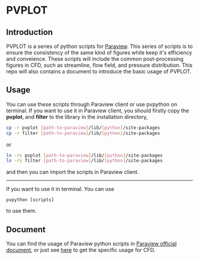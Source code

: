 # PVPLOT

## Introduction
PVPLOT is a series of python scripts for [Paraview][]. This series of scripts is to ensure the consistency of the same kind of figures while keep it's efficiency and conveience.
These scripts will include the common post-processing figures in CFD, such as streamline, flow field, and pressure distribution.
This repo will also contains a document to introduce the basic usage of PVPLOT.

[Paraview]: http://www.paraview.org

## Usage
You can use these scripts through Paraview client or use pvpython on terminal.
If you want to use it in Paraview client, you should firstly copy the **pvplot**, and **filter** to the library in the installation directory,
```bash
cp -r pvplot [path-to-paraview]/lib/[python]/site-packages
cp -r filter [path-to-paraview]/lib/[python]/site-packages
```
or
```bash
ln -rs pvplot [path-to-paraview]/lib/[python]/site-packages
ln -rs filter [path-to-paraview]/lib/[python]/site-packages
```
and then you can import the scripts in Paraview client.

---
If you want to use it in terminal. You can use
```
pvpython [scripts]
```
to use them.

## Document
You can find the usage of Paraview python scripts in [Paraview official document][1], or just see [here][2] to get the specific usage for CFD.

[1]:https://docs.paraview.org/_/downloads/en/v5.10.1/pdf/
[2]:doc/document.md
